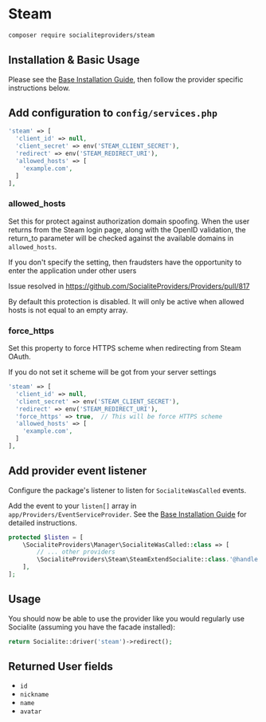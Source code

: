# Steam

```bash
composer require socialiteproviders/steam
```

## Installation & Basic Usage

Please see the [Base Installation Guide](https://socialiteproviders.com/usage/), then follow the provider specific instructions below.

## Add configuration to `config/services.php`

```php
'steam' => [
  'client_id' => null,
  'client_secret' => env('STEAM_CLIENT_SECRET'),
  'redirect' => env('STEAM_REDIRECT_URI'),
  'allowed_hosts' => [
    'example.com',
  ]
],
```

### allowed_hosts
Set this for protect against authorization domain spoofing. When the user returns from the Steam login page, along with the OpenID validation, the return_to parameter will be checked against the available domains in `allowed_hosts`. 

If you don't specify the setting, then fraudsters have the opportunity to enter the application under other users

Issue resolved in https://github.com/SocialiteProviders/Providers/pull/817

By default this protection is disabled. It will only be active when allowed hosts is not equal to an empty array.

### force_https
Set this property to force HTTPS scheme when redirecting from Steam OAuth.

If you do not set it scheme will be got from your server settings

```php
'steam' => [
  'client_id' => null,
  'client_secret' => env('STEAM_CLIENT_SECRET'),
  'redirect' => env('STEAM_REDIRECT_URI'),
  'force_https' => true,  // This will be force HTTPS scheme
  'allowed_hosts' => [
    'example.com',
  ]
],
```

## Add provider event listener

Configure the package's listener to listen for `SocialiteWasCalled` events.

Add the event to your `listen[]` array in `app/Providers/EventServiceProvider`. See the [Base Installation Guide](https://socialiteproviders.com/usage/) for detailed instructions.

```php
protected $listen = [
    \SocialiteProviders\Manager\SocialiteWasCalled::class => [
        // ... other providers
        \SocialiteProviders\Steam\SteamExtendSocialite::class.'@handle',
    ],
];
```

## Usage

You should now be able to use the provider like you would regularly use Socialite (assuming you have the facade installed):

```php
return Socialite::driver('steam')->redirect();
```

## Returned User fields

- ``id``
- ``nickname``
- ``name``
- ``avatar``
